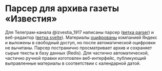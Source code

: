 # Парсер для архива газеты «Известия»

Для Телеграм-канала @izvestia_1917 написаны парсер ([ветка parser](https://github.com/yababay/izvestia/tree/pump)) и веб-редактор ([ветка svelte](https://github.com/yababay/izvestia/tree/svelte)). Материалы [оцифрованы](https://yandex.ru/archive/catalog/4b29b52e-1776-4d64-9eb6-4c4439cc7890/years) компанией Яндекс и выложены в свободный доступ, но после автоматической оцифровки не вычитаны. Парсер постранично просматривает архив и сохраняет сырые тексты в базу данных (Redis). Для частично автоматической, частично ручной правки изготовлен веб-интерфейс, публикующий выправленные материалы в соответствии с календарной датой.
